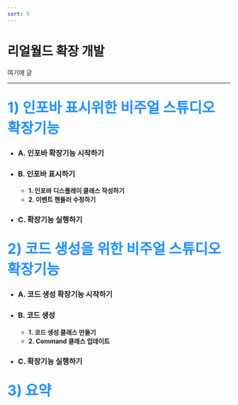 ```yaml
---
sort: 5
---
```


# 리얼월드 확장 개발
여기에 글

***
## <font color='dodgerblue' size="6">1) 인포바 표시위한 비주얼 스튜디오 확장기능</font>

- ### A. 인포바 확장기능 시작하기

- ### B. 인포바 표시하기
    - **1. 인포바 디스플레이 클래스 작성하기**  
    - **2. 이벤트 핸들러 수정하기**  
- ### C. 확장기능 실행하기

## <font color='dodgerblue' size="6">2) 코드 생성을 위한 비주얼 스튜디오 확장기능</font>

- ### A. 코드 생성 확장기능 시작하기

- ### B. 코드 생성
    - **1. 코드 생성 클래스 만들기**  
    - **2. Command 클래스 업데이트**  

- ### C. 확장기능 실행하기

## <font color='dodgerblue' size="6">3) 요약</font>

    